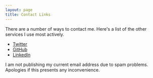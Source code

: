 ```yaml
---
layout: page
title: Contact Links
---
```


There are a number of ways to contact me.  Here's a list of the other services I use most actively.

 * [Twitter](http://twitter.com/matatk)
 * [GitHub](http://github.com/matatk)
 * [LinkedIn](http://linkedin.com/in/matatk)

I am not publishing my current email address due to spam problems.  Apologies if this presents any inconvenience.
